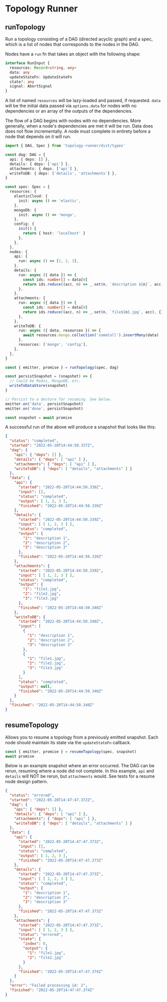 # Topology Runner

## runTopology

Run a topology consisting of a DAG (directed acyclic graph) and a spec,
which is a list of nodes that corresponds to the nodes in the DAG.

Nodes have a `run` fn that takes an object with the following shape:

```typescript
interface RunInput {
  resources: Record<string, any>
  data: any
  updateStateFn: UpdateStateFn
  state?: any
  signal: AbortSignal
}
```

A list of named `resources` will be lazy-loaded and passed, if requested.
`data` will be the initial data passed via `options.data` for nodes with no
dependencies or an array of the outputs of the dependencies.

The flow of a DAG begins with nodes with no dependencies. More generally,
when a node's dependencies are met it will be run. Data does does not flow incrementally.
A node must complete in entirety before a node that depends on it will run.

```typescript
import { DAG, Spec } from 'topology-runner/dist/types'

const dag: DAG = {
  api: { deps: [] },
  details: { deps: ['api'] },
  attachments: { deps: ['api'] },
  writeToDB: { deps: ['details', 'attachments'] },
}

const spec: Spec = {
  resources: {
    elasticCloud: {
      init: async () => 'elastic',
    },
    mongoDb: {
      init: async () => 'mongo',
    },
    config: {
      init() {
        return { host: 'localhost' }
      },
    },
  },
  nodes: {
    api: {
      run: async () => [1, 2, 3],
    },
    details: {
      run: async ({ data }) => {
        const ids: number[] = data[0]
        return ids.reduce((acc, n) => _.set(n, `description ${n}`, acc), {})
      },
    },
    attachments: {
      run: async ({ data }) => {
        const ids: number[] = data[0]
        return ids.reduce((acc, n) => _.set(n, `file${n}.jpg`, acc), {})
      },
    },
    writeToDB: {
      run: async ({ data, resources }) => {
        await resources.mongo.collection('someColl').insertMany(data)
      },
      resources: ['mongo', 'config'],
    },
  },
}

const { emitter, promise } = runTopology(spec, dag)

const persistSnapshot = (snapshot) => {
  // Could be Redis, MongoDB, etc.
  writeToDataStore(snapshot)
}

// Persist to a destore for resuming. See below.
emitter.on('data', persistSnapshot)
emitter.on('done', persistSnapshot)

const snapshot = await promise
```

A successful run of the above will produce a snapshot that looks like this:

```json
{
  "status": "completed",
  "started": "2022-05-20T14:44:50.337Z",
  "dag": {
    "api": { "deps": [] },
    "details": { "deps": [ "api" ] },
    "attachments": { "deps": [ "api" ] },
    "writeToDB": { "deps": [ "details", "attachments" ] }
  },
  "data": {
    "api": {
      "started": "2022-05-20T14:44:50.338Z",
      "input": [],
      "status": "completed",
      "output": [ 1, 2, 3 ],
      "finished": "2022-05-20T14:44:50.339Z"
    },
    "details": {
      "started": "2022-05-20T14:44:50.339Z",
      "input": [ [ 1, 2, 3 ] ],
      "status": "completed",
      "output": {
        "1": "description 1",
        "2": "description 2",
        "3": "description 3"
      },
      "finished": "2022-05-20T14:44:50.339Z"
    },
    "attachments": {
      "started": "2022-05-20T14:44:50.339Z",
      "input": [ [ 1, 2, 3 ] ],
      "status": "completed",
      "output": {
        "1": "file1.jpg",
        "2": "file2.jpg",
        "3": "file3.jpg"
      },
      "finished": "2022-05-20T14:44:50.340Z"
    },
    "writeToDB": {
      "started": "2022-05-20T14:44:50.340Z",
      "input": [
        {
          "1": "description 1",
          "2": "description 2",
          "3": "description 3"
        },
        {
          "1": "file1.jpg",
          "2": "file2.jpg",
          "3": "file3.jpg"
        }
      ],
      "status": "completed",
      "output": null,
      "finished": "2022-05-20T14:44:50.340Z"
    }
  },
  "finished": "2022-05-20T14:44:50.340Z"
}
```

## resumeTopology

Allows you to resume a topology from a previously emitted snapshot.
Each node should maintain its state via the `updateStateFn` callback.

```typescript
const { emitter, promise } = resumeTopology(spec, snapshot)
await promise
```

Below is an example snapshot where an error occurred. The DAG
can be rerun, resuming where a node did not complete. In this example,
`api` and `details` will NOT be rerun, but `attachments` would. See tests
for a resume node design pattern.

```json
{
  "status": "errored",
  "started": "2022-05-20T14:47:47.372Z",
  "dag": {
    "api": { "deps": [] },
    "details": { "deps": [ "api" ] },
    "attachments": { "deps": [ "api" ] },
    "writeToDB": { "deps": [ "details", "attachments" ] }
  },
  "data": {
    "api": {
      "started": "2022-05-20T14:47:47.373Z",
      "input": [],
      "status": "completed",
      "output": [ 1, 2, 3 ],
      "finished": "2022-05-20T14:47:47.373Z"
    },
    "details": {
      "started": "2022-05-20T14:47:47.373Z",
      "input": [ [ 1, 2, 3 ] ],
      "status": "completed",
      "output": {
        "1": "description 1",
        "2": "description 2",
        "3": "description 3"
      },
      "finished": "2022-05-20T14:47:47.373Z"
    },
    "attachments": {
      "started": "2022-05-20T14:47:47.373Z",
      "input": [ [ 1, 2, 3 ] ],
      "status": "errored",
      "state": {
        "index": 0,
        "output": {
          "1": "file1.jpg",
          "2": "file2.jpg"
        }
      },
      "finished": "2022-05-20T14:47:47.374Z"
    }
  },
  "error": "Failed processing id: 2",
  "finished": "2022-05-20T14:47:47.374Z"
}
```
